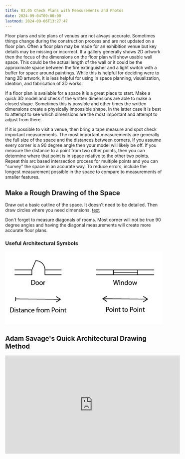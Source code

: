 ```yaml
---
title: 03.05 Check Plans with Measurements and Photos
date: 2024-09-04T09:00:00
lastmod: 2024-09-06T13:27:47
---
```


Floor plans and site plans of venues are not always accurate. Sometimes things change during the construction process and are not updated on a floor plan. Often a floor plan may be made for an exhibition venue but key details may be missing or incorrect. If a gallery generally shows 2D artwork then the focus of the dimensions on the floor plan will show usable wall space. This could be the actual length of the wall or it could be the approximate space between the fire extinguisher and a light switch with a buffer for space around paintings. While this is helpful for deciding were to hang 2D artwork, it is less helpful for using in space planning, visualization, ideation, and fabrication of 3D works.

If a floor plan is available for a space it is a great place to start. Make a quick 3D model and check if the written dimensions are able to make a closed shape. Sometimes this is possible and other times the written dimensions create a physically impossible shape. In the latter case it is best to attempt to see which dimensions are the most important and attempt to adjust from there.

If it is possible to visit a venue, then bring a tape measure and spot check important measurements. The most important measurements are generally the full size of the space and the distances between corners. If you assume every corner is a 90 degree angle then your model will likely be off. If you measure the distance to a point from two other points, then you can determine where that point is in space relative to the other two points. Repeat this arc based intersection process for multiple points and you can "survey" the space in an accurate way. To reduce errors, include the longest measurement possible in the space to compare to measurements of smaller features.

## Make a Rough Drawing of the Space

Draw out a basic outline of the space. It doesn't need to be detailed. Then draw circles where you need dimensions.
[text](https://youtu.be/XP7-fJPJx-Q?si=uRRhJ7edIsVZ8msh&t=302)

Don't forget to measure diagonals of rooms. Most corner will not be true 90 degree angles and having the diagonal measurements will create more accurate floor plans.

### Useful Architectural Symbols

![Architectural Symbols](../../../../drawing/attachments/2024-basic-architectural-symbols.png)

## Adam Savage's Quick Architectural Drawing Method

<div class="iframe-16-9-container">
<iframe class="youTubeIframe" width="560" height="315" src="https://www.youtube.com/embed/XP7-fJPJx-Q&t=302" title="YouTube video player" frameborder="0" allow="accelerometer; autoplay; clipboard-write; encrypted-media; gyroscope; picture-in-picture; web-share" referrerpolicy="strict-origin-when-cross-origin" allowfullscreen></iframe>
</div>
